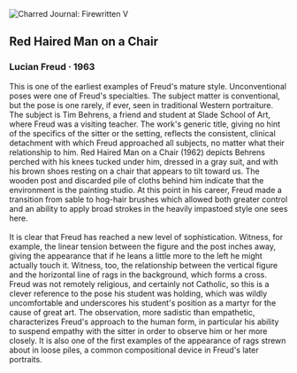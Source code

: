<div class="artwork-of-the-day">
  <div class="container">
    <div class="img-wrapper">
      <img
        src="https://uploads5.wikiart.org/images/lucian-freud/red-haired-man-on-a-chair-1963.jpg!Large.jpg"
        alt="Charred Journal: Firewritten V" />
    </div>
    <div class="artwork-detail">
      <div class="artwork-origin"> 
        <h2 class="artwork-name">Red Haired Man on a Chair</h2>
        <h3 class="artist">
          Lucian Freud
                    ·  1963
        </h3>
      </div>
      <p class="description">
        <span class="artwork-description-text ng-binding" ng-bind-html="viewModel.ArtworkOfTheDay.Description | unsafe">This is one of the earliest examples of Freud's mature style. Unconventional poses were one of Freud's specialties. The subject matter is conventional, but the pose is one rarely, if ever, seen in traditional Western portraiture. The subject is Tim Behrens, a friend and student at Slade School of Art, where Freud was a visiting teacher. The work's generic title, giving no hint of the specifics of the sitter or the setting, reflects the consistent, clinical detachment with which Freud approached all subjects, no matter what their relationship to him. Red Haired Man on a Chair (1962) depicts Behrens perched with his knees tucked under him, dressed in a gray suit, and with his brown shoes resting on a chair that appears to tilt toward us. The wooden post and discarded pile of cloths behind him indicate that the environment is the painting studio. At this point in his career, Freud made a transition from sable to hog-hair brushes which allowed both greater control and an ability to apply broad strokes in the heavily impastoed style one sees here.<br><br>It is clear that Freud has reached a new level of sophistication. Witness, for example, the linear tension between the figure and the post inches away, giving the appearance that if he leans a little more to the left he might actually touch it. Witness, too, the relationship between the vertical figure and the horizontal line of rags in the background, which forms a cross. Freud was not remotely religious, and certainly not Catholic, so this is a clever reference to the pose his student was holding, which was wildly uncomfortable and underscores his student's position as a martyr for the cause of great art. The observation, more sadistic than empathetic, characterizes Freud's approach to the human form, in particular his ability to suspend empathy with the sitter in order to observe him or her more closely. It is also one of the first examples of the appearance of rags strewn about in loose piles, a common compositional device in Freud's later portraits.</span>
                        <div class="text-shadow-container" ng-show="showShadow" style=""></div>
      </p>
    </div>
  </div>

</div>
